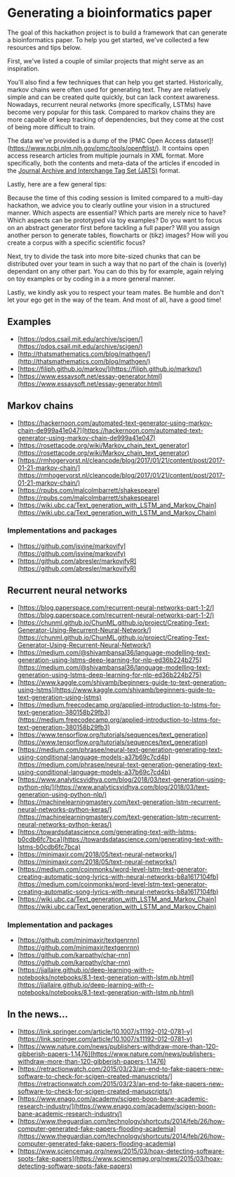 # Generating a bioinformatics paper

The goal of this hackathon project is to build a framework that can generate a bioinformatics paper. To help you get started, we've collected a few resources and tips below.

First, we've listed a couple of similar projects that might serve as an inspiration.

You'll also find a few techniques that can help you get started. Historically, markov chains were often used for generating text. They are relatively simple and can be created quite quickly, but can lack context awareness. Nowadays, recurrent neural networks (more specifically, LSTMs) have become very popular for this task. Compared to markov chains they are more capable of keep tracking of dependencies, but they come at the cost of being more difficult to train.

The data we've provided is a dump of the [PMC Open Access dataset]!(https://www.ncbi.nlm.nih.gov/pmc/tools/openftlist/). It contains open access research articles from multiple journals in XML format. More specifically, both the contents and meta-data of the articles if encoded in the [Journal Archive and Interchange Tag Set (JATS)](https://jats.nlm.nih.gov/archiving/) format.

Lastly, here are a few general tips:

Because the time of this coding session is limited compared to a multi-day hackathon, we advice you to clearly outline your vision in a structured manner. Which aspects are essential? Which parts are merely nice to have? Which aspects can be prototyped via toy examples? Do you want to focus on an abstract generator first before tackling a full paper? Will you assign another person to generate tables, flowcharts or (tikz) images? How will you create a corpus with a specific scientific focus?

Next, try to divide the task into more bite-sized chunks that can be distributed over your team in such a way that no part of the chain is (overly) dependant on any other part. You can do this by for example, again relying on toy examples or by coding in a a more general manner.

Lastly, we kindly ask you to respect your team mates. Be humble and don't let your ego get in the way of the team. And most of all, have a good time!

## Examples

- [https://pdos.csail.mit.edu/archive/scigen/](https://pdos.csail.mit.edu/archive/scigen/)
- [http://thatsmathematics.com/blog/mathgen/](http://thatsmathematics.com/blog/mathgen/)
- [https://filiph.github.io/markov/](https://filiph.github.io/markov/)
- [https://www.essaysoft.net/essay-generator.html](https://www.essaysoft.net/essay-generator.html)

## Markov chains

- [https://hackernoon.com/automated-text-generator-using-markov-chain-de999a41e047](https://hackernoon.com/automated-text-generator-using-markov-chain-de999a41e047)
- [https://rosettacode.org/wiki/Markov_chain_text_generator](https://rosettacode.org/wiki/Markov_chain_text_generator)
- [https://rmhogervorst.nl/cleancode/blog/2017/01/21/content/post/2017-01-21-markov-chain/](https://rmhogervorst.nl/cleancode/blog/2017/01/21/content/post/2017-01-21-markov-chain/)
- [https://rpubs.com/malcolmbarrett/shakespeare](https://rpubs.com/malcolmbarrett/shakespeare)
- [https://wiki.ubc.ca/Text_generation_with_LSTM_and_Markov_Chain](https://wiki.ubc.ca/Text_generation_with_LSTM_and_Markov_Chain)

### Implementations and packages

- [https://github.com/jsvine/markovify](https://github.com/jsvine/markovify)
- [https://github.com/abresler/markovifyR](https://github.com/abresler/markovifyR)

## Recurrent neural networks

- [https://blog.paperspace.com/recurrent-neural-networks-part-1-2/](https://blog.paperspace.com/recurrent-neural-networks-part-1-2/)
- [https://chunml.github.io/ChunML.github.io/project/Creating-Text-Generator-Using-Recurrent-Neural-Network/](https://chunml.github.io/ChunML.github.io/project/Creating-Text-Generator-Using-Recurrent-Neural-Network/)
- [https://medium.com/@shivambansal36/language-modelling-text-generation-using-lstms-deep-learning-for-nlp-ed36b224b275](https://medium.com/@shivambansal36/language-modelling-text-generation-using-lstms-deep-learning-for-nlp-ed36b224b275)
- [https://www.kaggle.com/shivamb/beginners-guide-to-text-generation-using-lstms](https://www.kaggle.com/shivamb/beginners-guide-to-text-generation-using-lstms)
- [https://medium.freecodecamp.org/applied-introduction-to-lstms-for-text-generation-380158b29fb3](https://medium.freecodecamp.org/applied-introduction-to-lstms-for-text-generation-380158b29fb3)
- [https://www.tensorflow.org/tutorials/sequences/text_generation](https://www.tensorflow.org/tutorials/sequences/text_generation)
- [https://medium.com/phrasee/neural-text-generation-generating-text-using-conditional-language-models-a37b69c7cd4b](https://medium.com/phrasee/neural-text-generation-generating-text-using-conditional-language-models-a37b69c7cd4b)
- [https://www.analyticsvidhya.com/blog/2018/03/text-generation-using-python-nlp/](https://www.analyticsvidhya.com/blog/2018/03/text-generation-using-python-nlp/)
- [https://machinelearningmastery.com/text-generation-lstm-recurrent-neural-networks-python-keras/](https://machinelearningmastery.com/text-generation-lstm-recurrent-neural-networks-python-keras/)
- [https://towardsdatascience.com/generating-text-with-lstms-b0cdb6fc7bca](https://towardsdatascience.com/generating-text-with-lstms-b0cdb6fc7bca)
- [https://minimaxir.com/2018/05/text-neural-networks/](https://minimaxir.com/2018/05/text-neural-networks/)
- [https://medium.com/coinmonks/word-level-lstm-text-generator-creating-automatic-song-lyrics-with-neural-networks-b8a1617104fb](https://medium.com/coinmonks/word-level-lstm-text-generator-creating-automatic-song-lyrics-with-neural-networks-b8a1617104fb)
- [https://wiki.ubc.ca/Text_generation_with_LSTM_and_Markov_Chain](https://wiki.ubc.ca/Text_generation_with_LSTM_and_Markov_Chain)

### Implementation and packages

- [https://github.com/minimaxir/textgenrnn](https://github.com/minimaxir/textgenrnn)
- [https://github.com/karpathy/char-rnn](https://github.com/karpathy/char-rnn)
- [https://jjallaire.github.io/deep-learning-with-r-notebooks/notebooks/8.1-text-generation-with-lstm.nb.html](https://jjallaire.github.io/deep-learning-with-r-notebooks/notebooks/8.1-text-generation-with-lstm.nb.html)

## In the news...

- [https://link.springer.com/article/10.1007/s11192-012-0781-y](https://link.springer.com/article/10.1007/s11192-012-0781-y)
- [https://www.nature.com/news/publishers-withdraw-more-than-120-gibberish-papers-1.1476](https://www.nature.com/news/publishers-withdraw-more-than-120-gibberish-papers-1.1476)
- [https://retractionwatch.com/2015/03/23/an-end-to-fake-papers-new-software-to-check-for-scigen-created-manuscripts/](https://retractionwatch.com/2015/03/23/an-end-to-fake-papers-new-software-to-check-for-scigen-created-manuscripts/)
- [https://www.enago.com/academy/scigen-boon-bane-academic-research-industry/](https://www.enago.com/academy/scigen-boon-bane-academic-research-industry/)
- [https://www.theguardian.com/technology/shortcuts/2014/feb/26/how-computer-generated-fake-papers-flooding-academia](https://www.theguardian.com/technology/shortcuts/2014/feb/26/how-computer-generated-fake-papers-flooding-academia)
- [https://www.sciencemag.org/news/2015/03/hoax-detecting-software-spots-fake-papers](https://www.sciencemag.org/news/2015/03/hoax-detecting-software-spots-fake-papers)
